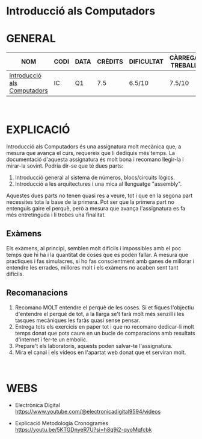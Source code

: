 # Introducció als Computadors
# GENERAL
| NOM | CODI | DATA | CRÈDITS | DIFICULTAT | CÀRREGA TREBALL | NOTA |
| --- | --- | --- | --- | --- | --- | --- |
| [Introducció als Computadors](https://www.fib.upc.edu/ca/estudis/graus/grau-en-enginyeria-informatica/pla-destudis/assignatures/IC) | IC | Q1 | 7.5 | 6.5/10 | 7.5/10 | 8.4 |

<br>

# EXPLICACIÓ
Introducció als Computadors és una assignatura molt mecànica que, a mesura que avança el curs, requereix que li dediquis més temps. La documentació d'aquesta assignatura és molt bona i recomano llegir-la i mirar-la sovint. Podria dir-se que té dues parts:

1. Introducció general al sistema de números, blocs/circuits lògics.
2. Introducció a les arquitectures i una mica al llenguatge "assembly".

Aquestes dues parts no tenen quasi res a veure, tot i que en la segona part necessites tota la base de la primera. Pot ser que la primera part no entenguis gaire el perquè, però a mesura que avança l'assignatura es fa més entretinguda i li trobes una finalitat.

## Exàmens
Els exàmens, al principi, semblen molt difícils i impossibles amb el poc temps que hi ha i la quantitat de coses que es poden fallar. A mesura que practiques i fas simulacres, si ho fas conscientment amb ganes de millorar i entendre les errades, millores molt i els exàmens no acaben sent tant difícils.

## Recomanacions
1. Recomano MOLT entendre el perquè de les coses. Si et fiques l'objectiu d'entendre el perquè de tot, a la llarga se't farà molt més senzill i les tasques mecàniques les faràs quasi sense pensar.
2. Entrega tots els exercicis en paper tot i que no recomano dedicar-li molt temps donat que pots caure en un bucle de comparacions amb resultats d'internet i fer-te un embolic.
3. Prepare't els laboratoris, aquests poden salvar-te l'assignatura.
4. Mira el canal i els vídeos en l'apartat web donat que et serviran molt.

<br>

# WEBS
- Electrònica Digital <br>
https://www.youtube.com/@electronicadigital9594/videos <br>

- Explicació Metodologia Cronogrames <br>
https://youtu.be/5KTGDnyeR7U?si=h8q9i2-qyoMqfcbk <br>